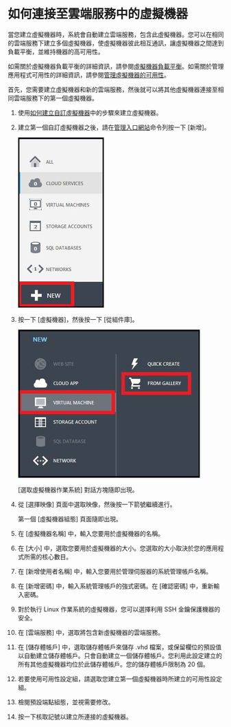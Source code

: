 <properties authors="kathydav" editor="tysonn" manager="donaldg" />

# 如何連接至雲端服務中的虛擬機器

當您建立虛擬機器時，系統會自動建立雲端服務，包含此虛擬機器。您可以在相同的雲端服務下建立多個虛擬機器，使虛擬機器彼此相互通訊，讓虛擬機器之間達到負載平衡，並維持機器的高可用性。

如需關於虛擬機器負載平衡的詳細資訊，請參閱[虛擬機器負載平衡][]。如需關於管理應用程式可用性的詳細資訊，請參閱[管理虛擬機器的可用性][]。

首先，您需要建立虛擬機器和新的雲端服務，然後就可以將其他虛擬機器連接至相同雲端服務下的第一個虛擬機器。

1.  使用[如何建立自訂虛擬機器][]中的步驟來建立虛擬機器。

2.  建立第一個自訂虛擬機器之後，請在[管理入口網站][]命令列按一下 [新增]。

    ![建立新的虛擬機器][]

3.  按一下 [虛擬機器]，然後按一下 [從組件庫]。

    ![建立自訂虛擬機器][]

    [選取虛擬機器作業系統] 對話方塊隨即出現。

4.  從 [選擇映像] 頁面中選取映像，然後按一下箭號繼續進行。

    第一個 [虛擬機器組態] 頁面隨即出現。

5.  在 [虛擬機器名稱] 中，輸入您要用於虛擬機器的名稱。

6.  在 [大小] 中，選取您要用於虛擬機器的大小。您選取的大小取決於您的應用程式所需的核心數目。

7.  在 [新增使用者名稱] 中，輸入您要用於管理伺服器的系統管理帳戶名稱。

8.  在 [新增密碼] 中，輸入系統管理帳戶的強式密碼。在 [確認密碼] 中，重新輸入密碼。

9.  對於執行 Linux 作業系統的虛擬機器，您可以選擇利用 SSH 金鑰保護機器的安全。

10. 在 [雲端服務] 中，選取將包含新虛擬機器的雲端服務。

11. 在 [儲存體帳戶] 中，選取儲存體帳戶來儲存 .vhd 檔案，或保留欄位的預設值以自動建立儲存體帳戶。只會自動建立一個儲存體帳戶。您利用此設定建立的所有其他虛擬機器均位於此儲存體帳戶。您的儲存體帳戶限制為 20 個。

12. 若要使用可用性設定組，請選取您建立第一個虛擬機器時所建立的可用性設定組。

13. 檢閱預設端點組態，並視需要修改。

14. 按一下核取記號以建立所連接的虛擬機器。

  [虛擬機器負載平衡]: ../../articles/load-balance-virtual-machines/
  [管理虛擬機器的可用性]: ../../articles/manage-availability-virtual-machines/
  [如何建立自訂虛擬機器]: ../../articles/virtual-machines-create-custom/
  [管理入口網站]: http://manage.windowsazure.com
  [建立新的虛擬機器]: ./media/howto-connect-vm-cloud-service/Create.png
  [建立自訂虛擬機器]: ./media/howto-connect-vm-cloud-service/CreateNew.png
